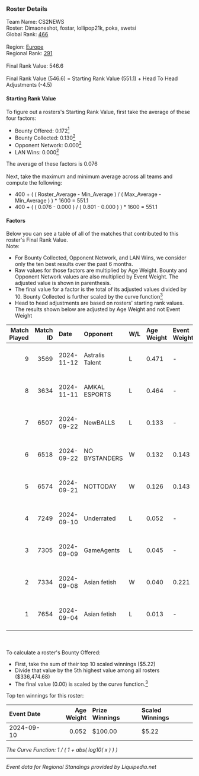 ### Roster Details<br />
Team Name: CS2NEWS<br />
Roster: Dimaoneshot, fostar, lollipop21k, poka, swetsi<br />
Global Rank: [466](../standings_global.md)<br />
<br />
Region: [Europe]( ../standings_europe.md)<br />
Regional Rank: [291]( ../standings_europe.md)<br />
<br />
Final Rank Value:  546.6<br />
<br />
Final Rank Value (546.6) = Starting Rank Value (551.1) + Head To Head Adjustments (-4.5)<br />

#### Starting Rank Value<br />
To figure out a rosters's Starting Rank Value, first take the average of these four factors:<br />
- Bounty Offered: 0.172[<sup>1</sup>](#table2)
- Bounty Collected: 0.130[<sup>2</sup>](#table1)
- Opponent Network: 0.000[<sup>2</sup>](#table1)
- LAN Wins: 0.000[<sup>2</sup>](#table1)

The average of these factors is 0.076<br />
<br />
Next, take the maximum and minimum average across all teams and compute the following:<br />
- 400 + ( ( Roster_Average - Min_Average ) / ( Max_Average - Min_Average ) ) * 1600 = 551.1
- 400 + ( ( 0.076 - 0.000 ) / ( 0.801 - 0.000 ) ) * 1600 = 551.1


#### Factors<br />
Below you can see a table of all of the matches that contributed to this roster's Final Rank Value.<br />
Note:<br />

- For Bounty Collected, Opponent Network, and LAN Wins, we consider only the ten best results over the past 6 months.
- Raw values for those factors are multiplied by Age Weight. Bounty and Opponent Network values are also multiplied by Event Weight. The adjusted value is shown in parenthesis.
- The final value for a factor is the total of its adjusted values divided by 10. Bounty Collected is further scaled by the curve function[<sup>3</sup>](#curveFunction)
- Head to head adjustments are based on rosters' starting rank values. The results shown below are adjusted by Age Weight and not Event Weight
<span id="table1"></span><br />


| Match Played | Match ID | Date       | Opponent        | W/L | Age Weight | Event Weight | Bounty Collected | Opponent Network | LAN Wins  | H2H Adj. | Roster                                         |
| -: | -: | :- | :- | :- | :- | :- | :- | :- | :- | -: | :- |
|            9 |     3569 | 2024-11-12 | Astralis Talent | L   | 0.471      | -            | -                | -                | -         |    -3.15 | Dimaoneshot, fostar, lollipop21k, poka, swetsi |
|            8 |     3634 | 2024-11-11 | AMKAL ESPORTS   | L   | 0.464      | -            | -                | -                | -         |    -3.04 | Dimaoneshot, fostar, lollipop21k, poka, swetsi |
|            7 |     6507 | 2024-09-22 | NewBALLS        | L   | 0.133      | -            | -                | -                | -         |    -1.47 | Dimaoneshot, fostar, lollipop21k, poka, tr3vl  |
|            6 |     6518 | 2024-09-22 | NO BYSTANDERS   | W   | 0.132      | 0.143        | 0.000 (0.000)    | 0.018 (0.000)    | 0 (0.000) |     1.73 | Dimaoneshot, fostar, lollipop21k, poka, tr3vl  |
|            5 |     6574 | 2024-09-21 | NOTTODAY        | W   | 0.126      | 0.143        | 0.000 (0.000)    | 0.058 (0.001)    | 0 (0.000) |     2.28 | Dimaoneshot, fostar, lollipop21k, poka, tr3vl  |
|            4 |     7249 | 2024-09-10 | Underrated      | L   | 0.052      | -            | -                | -                | -         |    -0.51 | fostar, lollipop21k, poka, tr3vl, Vopsick      |
|            3 |     7305 | 2024-09-09 | GameAgents      | L   | 0.045      | -            | -                | -                | -         |    -0.61 | fostar, lollipop21k, poka, tr3vl, Vopsick      |
|            2 |     7334 | 2024-09-08 | Asian fetish    | W   | 0.040      | 0.221        | 0.000 (0.000)    | 0.002 (0.000)    | 0 (0.000) |     0.49 | fostar, lollipop21k, poka, tr3vl, Vopsick      |
|            1 |     7654 | 2024-09-04 | Asian fetish    | L   | 0.013      | -            | -                | -                | -         |    -0.25 | cryths, fostar, lollipop21k, poka, tr3vl       |

<br />
<span id="table2"></span><br />
To calculate a roster's Bounty Offered:<br />

- First, take the sum of their top 10 scaled winnings ($5.22)
- Divide that value by the 5th highest value among all rosters ($336,474.68)
- The final value (0.00) is scaled by the curve function.[<sup>3</sup>](#curveFunction)

Top ten winnings for this roster:<br />

| Event Date | Age Weight | Prize Winnings | Scaled Winnings |
| :- | -: | :- | :- |
| 2024-09-10 |      0.052 | $100.00        | $5.22           |


<span id="curveFunction"></span>_The Curve Function: 1 / ( 1 + abs( log10( x ) ) )_<br />

---
_Event data for Regional Standings provided by Liquipedia.net_<br />
